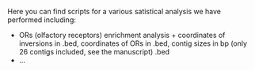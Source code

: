 Here you can find scripts for a various satistical analysis we have performed including:

- ORs (olfactory receptors) enrichment analysis + coordinates of inversions in .bed, coordinates of ORs in .bed, contig sizes in bp (only 26 contigs included, see the manuscript) .bed
- ...  
